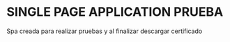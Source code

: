 #   SINGLE PAGE APPLICATION PRUEBA

Spa creada para realizar pruebas y al finalizar descargar certificado
